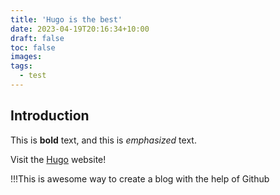 ```yaml
---
title: 'Hugo is the best'
date: 2023-04-19T20:16:34+10:00
draft: false
toc: false
images:
tags:
  - test
---
```


## Introduction

This is **bold** text, and this is _emphasized_ text.

Visit the [Hugo](https://gohugo.io) website!

!!!This is awesome way to create a blog with the help of Github
